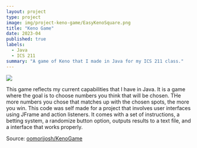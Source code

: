 ```yaml
---
layout: project
type: project
image: img/project-keno-game/EasyKenoSquare.png
title: "Keno Game"
date: 2023-04
published: true
labels:
  - Java
  - ICS 211
summary: "A game of Keno that I made in Java for my ICS 211 class."
---
```


<img class="img-fluid" src="../img/project-keno-game/EasyKeno.png">

This game reflects my current capabilities that I have in Java. It is a game where the goal is to choose numbers you think that will be chosen.  THe more numbers you chose that matches up with the chosen spots, the more you win.  This code was self made for a project that involves user interfaces using JFrame and action listeners.  It comes with a set of instructions, a betting system, a randomize button option, outputs results to a text file, and a interface that works properly.





Source: <a href="https://github.com/oomorijosh/Keno-Game"><i class="large github icon "></i>oomorijosh/KenoGame</a>
